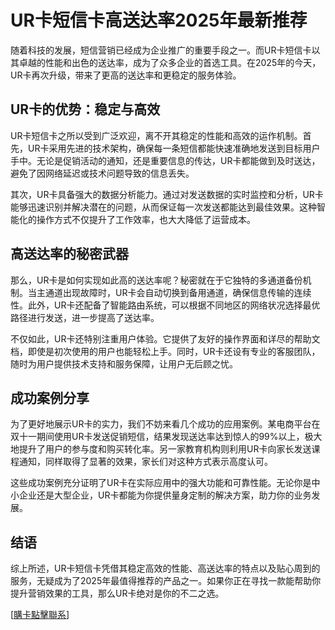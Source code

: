 # UR卡短信卡高送达率2025年最新推荐

随着科技的发展，短信营销已经成为企业推广的重要手段之一。而UR卡短信卡以其卓越的性能和出色的送达率，成为了众多企业的首选工具。在2025年的今天，UR卡再次升级，带来了更高的送达率和更稳定的服务体验。

## UR卡的优势：稳定与高效

UR卡短信卡之所以受到广泛欢迎，离不开其稳定的性能和高效的运作机制。首先，UR卡采用先进的技术架构，确保每一条短信都能快速准确地发送到目标用户手中。无论是促销活动的通知，还是重要信息的传达，UR卡都能做到及时送达，避免了因网络延迟或技术问题导致的信息丢失。

其次，UR卡具备强大的数据分析能力。通过对发送数据的实时监控和分析，UR卡能够迅速识别并解决潜在的问题，从而保证每一次发送都能达到最佳效果。这种智能化的操作方式不仅提升了工作效率，也大大降低了运营成本。

## 高送达率的秘密武器

那么，UR卡是如何实现如此高的送达率呢？秘密就在于它独特的多通道备份机制。当主通道出现故障时，UR卡会自动切换到备用通道，确保信息传输的连续性。此外，UR卡还配备了智能路由系统，可以根据不同地区的网络状况选择最优路径进行发送，进一步提高了送达率。

不仅如此，UR卡还特别注重用户体验。它提供了友好的操作界面和详尽的帮助文档，即使是初次使用的用户也能轻松上手。同时，UR卡还设有专业的客服团队，随时为用户提供技术支持和服务保障，让用户无后顾之忧。

## 成功案例分享

为了更好地展示UR卡的实力，我们不妨来看几个成功的应用案例。某电商平台在双十一期间使用UR卡发送促销短信，结果发现送达率达到惊人的99%以上，极大地提升了用户的参与度和购买转化率。另一家教育机构则利用UR卡向家长发送课程通知，同样取得了显著的效果，家长们对这种方式表示高度认可。

这些成功案例充分证明了UR卡在实际应用中的强大功能和可靠性能。无论你是中小企业还是大型企业，UR卡都能为你提供量身定制的解决方案，助力你的业务发展。

## 结语

综上所述，UR卡短信卡凭借其稳定高效的性能、高送达率的特点以及贴心周到的服务，无疑成为了2025年最值得推荐的产品之一。如果你正在寻找一款能帮助你提升营销效果的工具，那么UR卡绝对是你的不二之选。

[[購卡點擊聯系](https://t.me/s/SXDXQF)]
